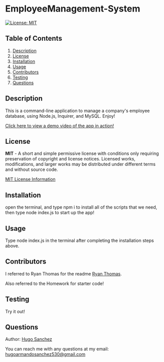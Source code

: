 # EmployeeManagement-System


[![License: MIT](https://img.shields.io/badge/License-MIT-yellow.svg)](https://opensource.org/licenses/MIT)

## Table of Contents
<ol>
  <li><a href="#description">Description</a></li> 
<li><a href="#license">License</a></li>
  <li><a href="#installation">Installation</a></li>
  <li><a href="#usage">Usage</a></li>
  <li><a href="#contributors">Contributors</a></li>
  <li><a href="#testing">Testing</a></li>
  <li><a href="#questions">Questions</a></li>

</ol>

## Description
This is a command-line application to manage a company's employee database, using Node.js, Inquirer, and MySQL. Enjoy!

[Click here to view a demo video of the app in action!](https://drive.google.com/file/d/1eboEF739-UQtYkTxpb_l8j9nGDrOXKZs/view)
    
## License
**MIT** - A short and simple permissive license with conditions only requiring preservation of copyright and license notices. Licensed works, modifications, and larger works may be distributed under different terms and without source code. 

  [MIT License Information](https://github.com/git/git-scm.com/blob/main/MIT-LICENSE.txt)
## Installation
open the terminal, and type npm i to install all of the scripts that we need, then type node index.js to start up the app!

## Usage
Type node index.js in the terminal after completing the installation steps above.

## Contributors
I referred to Ryan Thomas for the readme [Ryan Thomas](https://github.com/Stiltskinner).

Also referred to the Homework for starter code!

## Testing
Try it out!

## Questions
Author: [Hugo Sanchez](https://github.com/Hugo530)

You can reach me with any questions at my email: [hugoarmandosanchez530@gmail.com](mailto:hugoarmandosanchez530@gmail.com)